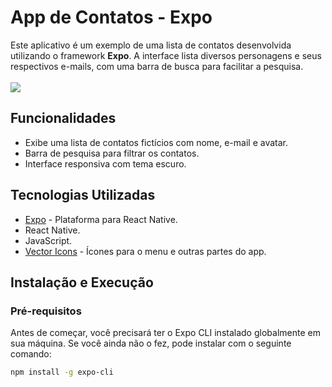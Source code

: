# App de Contatos - Expo

Este aplicativo é um exemplo de uma lista de contatos desenvolvida utilizando o framework **Expo**. A interface lista diversos personagens e seus respectivos e-mails, com uma barra de busca para facilitar a pesquisa.<br><br>
<img style="text-align:center" src= "https://github.com/wellingtoncorreia/ListViewExpo/assets/14036142/e279580e-031d-4536-baab-230b32febbb5">
## Funcionalidades

- Exibe uma lista de contatos fictícios com nome, e-mail e avatar.
- Barra de pesquisa para filtrar os contatos.
- Interface responsiva com tema escuro.

## Tecnologias Utilizadas

- [Expo](https://expo.dev/) - Plataforma para React Native.
- React Native.
- JavaScript.
- [Vector Icons](https://github.com/oblador/react-native-vector-icons) - Ícones para o menu e outras partes do app.

## Instalação e Execução

### Pré-requisitos

Antes de começar, você precisará ter o Expo CLI instalado globalmente em sua máquina. Se você ainda não o fez, pode instalar com o seguinte comando:

```bash
npm install -g expo-cli


